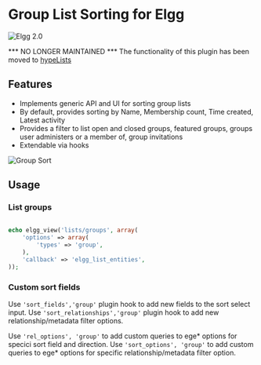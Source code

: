 Group List Sorting for Elgg
===========================
![Elgg 2.0](https://img.shields.io/badge/Elgg-2.0.x-orange.svg?style=flat-square)

*** NO LONGER MAINTAINED ***
The functionality of this plugin has been moved to [hypeLists](https://github.com/hypeJunction/hypeLists)

## Features

 * Implements generic API and UI for sorting group lists
 * By default, provides sorting by Name, Membership count, Time created, Latest activity
 * Provides a filter to list open and closed groups, featured groups, groups user administers or a member of, group invitations
 * Extendable via hooks

![Group Sort](https://raw.github.com/hypeJunction/Elgg-group_sort/master/screenshots/groups.png "Group Search and Sort Interface")

## Usage

### List groups

```php

echo elgg_view('lists/groups', array(
	'options' => array(
		'types' => 'group',
	),
	'callback' => 'elgg_list_entities',
));
```

### Custom sort fields

Use `'sort_fields','group'` plugin hook to add new fields to the sort select input.
Use `'sort_relationships','group'` plugin hook to add new relationship/metadata filter options.

Use `'rel_options', 'group'` to add custom queries to ege* options for specici sort field and direction.
Use `'sort_options', 'group'` to add custom queries to ege* options for specific relationship/metadata filter option.
